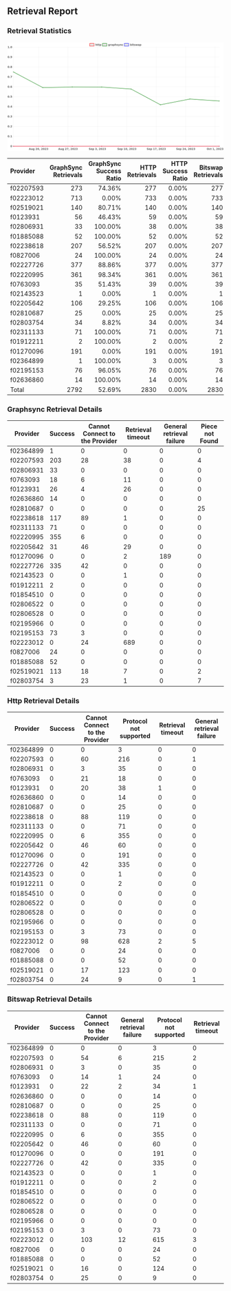 ## Retrieval Report
### Retrieval Statistics
<img src="https://raw.githubusercontent.com/data-preservation-programs/filplus-checker-assets/main/filecoin-project/filecoin-plus-large-datasets/issues/2113/1696729034126.png"/>

| Provider  | GraphSync Retrievals | GraphSync Success Ratio | HTTP Retrievals | HTTP Success Ratio | Bitswap Retrievals | Bitswap Success Ratio |
| :-------- | -------------------: | ----------------------: | --------------: | -----------------: | -----------------: | --------------------: |
| f02207593 |                  273 |                  74.36% |             277 |              0.00% |                277 |                 0.00% |
| f02223012 |                  713 |                   0.00% |             733 |              0.00% |                733 |                 0.00% |
| f02519021 |                  140 |                  80.71% |             140 |              0.00% |                140 |                 0.00% |
| f0123931  |                   56 |                  46.43% |              59 |              0.00% |                 59 |                 0.00% |
| f02806931 |                   33 |                 100.00% |              38 |              0.00% |                 38 |                 0.00% |
| f01885088 |                   52 |                 100.00% |              52 |              0.00% |                 52 |                 0.00% |
| f02238618 |                  207 |                  56.52% |             207 |              0.00% |                207 |                 0.00% |
| f0827006  |                   24 |                 100.00% |              24 |              0.00% |                 24 |                 0.00% |
| f02227726 |                  377 |                  88.86% |             377 |              0.00% |                377 |                 0.00% |
| f02220995 |                  361 |                  98.34% |             361 |              0.00% |                361 |                 0.00% |
| f0763093  |                   35 |                  51.43% |              39 |              0.00% |                 39 |                 0.00% |
| f02143523 |                    1 |                   0.00% |               1 |              0.00% |                  1 |                 0.00% |
| f02205642 |                  106 |                  29.25% |             106 |              0.00% |                106 |                 0.00% |
| f02810687 |                   25 |                   0.00% |              25 |              0.00% |                 25 |                 0.00% |
| f02803754 |                   34 |                   8.82% |              34 |              0.00% |                 34 |                 0.00% |
| f02311133 |                   71 |                 100.00% |              71 |              0.00% |                 71 |                 0.00% |
| f01912211 |                    2 |                 100.00% |               2 |              0.00% |                  2 |                 0.00% |
| f01270096 |                  191 |                   0.00% |             191 |              0.00% |                191 |                 0.00% |
| f02364899 |                    1 |                 100.00% |               3 |              0.00% |                  3 |                 0.00% |
| f02195153 |                   76 |                  96.05% |              76 |              0.00% |                 76 |                 0.00% |
| f02636860 |                   14 |                 100.00% |              14 |              0.00% |                 14 |                 0.00% |
| Total     |                 2792 |                  52.69% |            2830 |              0.00% |               2830 |                 0.00% |

### Graphsync Retrieval Details
| Provider  | Success | Cannot Connect to the Provider | Retrieval timeout | General retrieval failure | Piece not Found |
| --------- | ------- | ------------------------------ | ----------------- | ------------------------- | --------------- |
| f02364899 | 1       | 0                              | 0                 | 0                         | 0               |
| f02207593 | 203     | 28                             | 38                | 0                         | 4               |
| f02806931 | 33      | 0                              | 0                 | 0                         | 0               |
| f0763093  | 18      | 6                              | 11                | 0                         | 0               |
| f0123931  | 26      | 4                              | 26                | 0                         | 0               |
| f02636860 | 14      | 0                              | 0                 | 0                         | 0               |
| f02810687 | 0       | 0                              | 0                 | 0                         | 25              |
| f02238618 | 117     | 89                             | 1                 | 0                         | 0               |
| f02311133 | 71      | 0                              | 0                 | 0                         | 0               |
| f02220995 | 355     | 6                              | 0                 | 0                         | 0               |
| f02205642 | 31      | 46                             | 29                | 0                         | 0               |
| f01270096 | 0       | 0                              | 2                 | 189                       | 0               |
| f02227726 | 335     | 42                             | 0                 | 0                         | 0               |
| f02143523 | 0       | 0                              | 1                 | 0                         | 0               |
| f01912211 | 2       | 0                              | 0                 | 0                         | 0               |
| f01854510 | 0       | 0                              | 0                 | 0                         | 0               |
| f02806522 | 0       | 0                              | 0                 | 0                         | 0               |
| f02806528 | 0       | 0                              | 0                 | 0                         | 0               |
| f02195966 | 0       | 0                              | 0                 | 0                         | 0               |
| f02195153 | 73      | 3                              | 0                 | 0                         | 0               |
| f02223012 | 0       | 24                             | 689               | 0                         | 0               |
| f0827006  | 24      | 0                              | 0                 | 0                         | 0               |
| f01885088 | 52      | 0                              | 0                 | 0                         | 0               |
| f02519021 | 113     | 18                             | 7                 | 0                         | 2               |
| f02803754 | 3       | 23                             | 1                 | 0                         | 7               |

### Http Retrieval Details
| Provider  | Success | Cannot Connect to the Provider | Protocol not supported | Retrieval timeout | General retrieval failure |
| --------- | ------- | ------------------------------ | ---------------------- | ----------------- | ------------------------- |
| f02364899 | 0       | 0                              | 3                      | 0                 | 0                         |
| f02207593 | 0       | 60                             | 216                    | 0                 | 1                         |
| f02806931 | 0       | 3                              | 35                     | 0                 | 0                         |
| f0763093  | 0       | 21                             | 18                     | 0                 | 0                         |
| f0123931  | 0       | 20                             | 38                     | 1                 | 0                         |
| f02636860 | 0       | 0                              | 14                     | 0                 | 0                         |
| f02810687 | 0       | 0                              | 25                     | 0                 | 0                         |
| f02238618 | 0       | 88                             | 119                    | 0                 | 0                         |
| f02311133 | 0       | 0                              | 71                     | 0                 | 0                         |
| f02220995 | 0       | 6                              | 355                    | 0                 | 0                         |
| f02205642 | 0       | 46                             | 60                     | 0                 | 0                         |
| f01270096 | 0       | 0                              | 191                    | 0                 | 0                         |
| f02227726 | 0       | 42                             | 335                    | 0                 | 0                         |
| f02143523 | 0       | 0                              | 1                      | 0                 | 0                         |
| f01912211 | 0       | 0                              | 2                      | 0                 | 0                         |
| f01854510 | 0       | 0                              | 0                      | 0                 | 0                         |
| f02806522 | 0       | 0                              | 0                      | 0                 | 0                         |
| f02806528 | 0       | 0                              | 0                      | 0                 | 0                         |
| f02195966 | 0       | 0                              | 0                      | 0                 | 0                         |
| f02195153 | 0       | 3                              | 73                     | 0                 | 0                         |
| f02223012 | 0       | 98                             | 628                    | 2                 | 5                         |
| f0827006  | 0       | 0                              | 24                     | 0                 | 0                         |
| f01885088 | 0       | 0                              | 52                     | 0                 | 0                         |
| f02519021 | 0       | 17                             | 123                    | 0                 | 0                         |
| f02803754 | 0       | 24                             | 9                      | 0                 | 1                         |

### Bitswap Retrieval Details
| Provider  | Success | Cannot Connect to the Provider | General retrieval failure | Protocol not supported | Retrieval timeout |
| --------- | ------- | ------------------------------ | ------------------------- | ---------------------- | ----------------- |
| f02364899 | 0       | 0                              | 0                         | 3                      | 0                 |
| f02207593 | 0       | 54                             | 6                         | 215                    | 2                 |
| f02806931 | 0       | 3                              | 0                         | 35                     | 0                 |
| f0763093  | 0       | 14                             | 1                         | 24                     | 0                 |
| f0123931  | 0       | 22                             | 2                         | 34                     | 1                 |
| f02636860 | 0       | 0                              | 0                         | 14                     | 0                 |
| f02810687 | 0       | 0                              | 0                         | 25                     | 0                 |
| f02238618 | 0       | 88                             | 0                         | 119                    | 0                 |
| f02311133 | 0       | 0                              | 0                         | 71                     | 0                 |
| f02220995 | 0       | 6                              | 0                         | 355                    | 0                 |
| f02205642 | 0       | 46                             | 0                         | 60                     | 0                 |
| f01270096 | 0       | 0                              | 0                         | 191                    | 0                 |
| f02227726 | 0       | 42                             | 0                         | 335                    | 0                 |
| f02143523 | 0       | 0                              | 0                         | 1                      | 0                 |
| f01912211 | 0       | 0                              | 0                         | 2                      | 0                 |
| f01854510 | 0       | 0                              | 0                         | 0                      | 0                 |
| f02806522 | 0       | 0                              | 0                         | 0                      | 0                 |
| f02806528 | 0       | 0                              | 0                         | 0                      | 0                 |
| f02195966 | 0       | 0                              | 0                         | 0                      | 0                 |
| f02195153 | 0       | 3                              | 0                         | 73                     | 0                 |
| f02223012 | 0       | 103                            | 12                        | 615                    | 3                 |
| f0827006  | 0       | 0                              | 0                         | 24                     | 0                 |
| f01885088 | 0       | 0                              | 0                         | 52                     | 0                 |
| f02519021 | 0       | 16                             | 0                         | 124                    | 0                 |
| f02803754 | 0       | 25                             | 0                         | 9                      | 0                 |
